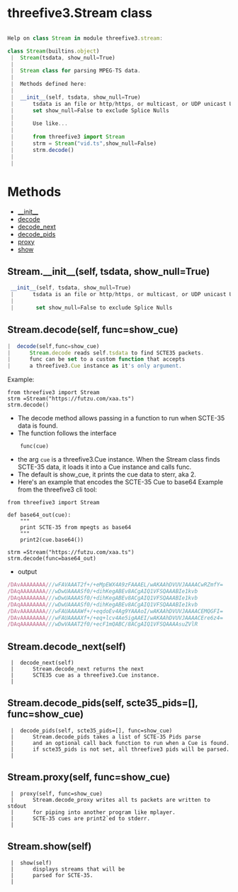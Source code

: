 # threefive3.Stream class

```js

Help on class Stream in module threefive3.stream:

class Stream(builtins.object)
 |  Stream(tsdata, show_null=True)
 |  
 |  Stream class for parsing MPEG-TS data.
 |  
 |  Methods defined here:
 |  
 |  __init__(self, tsdata, show_null=True)
 |      tsdata is an file or http/https, or multicast, or UDP unicast URI.
 |      set show_null=False to exclude Splice Nulls
 |      
 |      Use like...
 |      
 |      from threefive3 import Stream
 |      strm = Stream("vid.ts",show_null=False)
 |      strm.decode()
 |  
 |  
```
# Methods
* [\_\_init__](#streaminitself-tsdata-show_nulltrue)
* [decode](#streamdecodeself-funcshow_cue)
* [decode_next](#streamdecode_nextself)
* [decode_pids](#streamdecode_pidsself-scte35_pids-funcshow_cue)
* [proxy](#streamproxyself-funcshow_cue)
* [show](#streamshowself)


## Stream.\_\_init__(self, tsdata, show_null=True)
```js
 __init__(self, tsdata, show_null=True)
 |      tsdata is an file or http/https, or multicast, or UDP unicast URI.
 |
 |       set show_null=False to exclude Splice Nulls
```
## Stream.decode(self, func=show_cue)
 ```js
 |  decode(self,func=show_cue)
 |      Stream.decode reads self.tsdata to find SCTE35 packets.
 |      func can be set to a custom function that accepts
 |      a threefive3.Cue instance as it's only argument.
 ```
Example:
```py3
from threefive3 import Stream
strm =Stream("https://futzu.com/xaa.ts")
strm.decode()
```
* The decode method allows passing in a function to run when SCTE-35 data is found.
* The function follows the interface
```py3
    func(cue)
```
* the arg `cue` is a threefive3.Cue instance. When the Stream class finds SCTE-35 data, it loads it into a Cue instance and calls func.
* The default is show_cue, it prints the cue data to sterr, aka 2.
* Here's an example that encodes the SCTE-35 Cue to base64
Example from the threefive3 cli tool:
```py3
from threefive3 import Stream

def base64_out(cue):
    """
    print SCTE-35 from mpegts as base64
    """
    print2(cue.base64())

strm =Stream("https://futzu.com/xaa.ts")
strm.decode(func=base64_out)
```
* output
```js
/DAvAAAAAAAA///wFAVAAAT2f+/+eMpEWX4A9zFAAAEL/wAKAAhDVUVJAAAACwRZmfY=
/DAqAAAAAAAA///wDwUAAAASf0/+dihKegABEv8ACgAIQ1VFSQAAABIe1kvb
/DAqAAAAAAAA///wDwUAAAASf0/+dihKegABEv8ACgAIQ1VFSQAAABIe1kvb
/DAqAAAAAAAA///wDwUAAAASf0/+dihKegABEv8ACgAIQ1VFSQAAABIe1kvb
/DAvAAAAAAAA///wFAUAAAAWf+/+eqdoEv4Ag9YAAAoI/wAKAAhDVUVJAAAACEMQGFI=
/DAvAAAAAAAA///wFAUAAAAXf+/+eq+lcv4Ae5igAAEI/wAKAAhDVUVJAAAACEre6z4=
/DAqAAAAAAAA///wDwVAAAT2f0/+ecF1mQABC/8ACgAIQ1VFSQAAAAsuZVlR
```
## Stream.decode_next(self)

```py3
 |  decode_next(self)
 |      Stream.decode_next returns the next
 |      SCTE35 cue as a threefive3.Cue instance.
 |
```
## Stream.decode_pids(self, scte35_pids=[], func=show_cue)
```py3
 |  decode_pids(self, scte35_pids=[], func=show_cue)
 |      Stream.decode_pids takes a list of SCTE-35 Pids parse
 |      and an optional call back function to run when a Cue is found.
 |      if scte35_pids is not set, all threefive3 pids will be parsed.
 |
```
## Stream.proxy(self, func=show_cue)
```py3
 |  proxy(self, func=show_cue)
 |      Stream.decode_proxy writes all ts packets are written to stdout
 |      for piping into another program like mplayer.
 |      SCTE-35 cues are print2`ed to stderr.
 |
```
## Stream.show(self)
```py3
 |  show(self)
 |      displays streams that will be
 |      parsed for SCTE-35.
 |  
```

